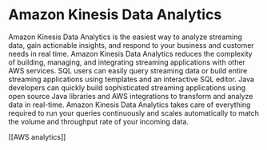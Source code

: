 # Amazon Kinesis Data Analytics
Amazon Kinesis Data Analytics is the easiest way to analyze streaming data, gain actionable insights,
and respond to your business and customer needs in real time. Amazon Kinesis Data Analytics reduces
the complexity of building, managing, and integrating streaming applications with other AWS services.
SQL users can easily query streaming data or build entire streaming applications using templates and an
interactive SQL editor. Java developers can quickly build sophisticated streaming applications using open
source Java libraries and AWS integrations to transform and analyze data in real-time.
Amazon Kinesis Data Analytics takes care of everything required to run your queries continuously and
scales automatically to match the volume and throughput rate of your incoming data.


[[AWS analytics]]